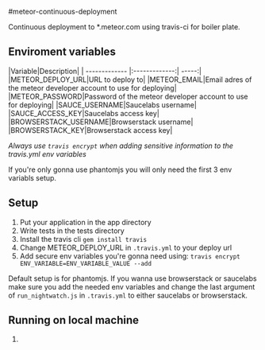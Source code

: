 #meteor-continuous-deployment


Continuous deployment to *.meteor.com using travis-ci for boiler plate.

## Enviroment variables
|Variable|Description|
| ------------- |:-------------:| -----:|
|METEOR_DEPLOY_URL|URL to deploy to|
|METEOR_EMAIL|Email adres of the meteor developer account to use for deploying|
|METEOR_PASSWORD|Password of the meteor developer account to use for deploying|
|SAUCE_USERNAME|Saucelabs username|
|SAUCE_ACCESS_KEY|Saucelabs access key|
|BROWSERSTACK_USERNAME|Browserstack username|
|BROWSERSTACK_KEY|Browserstack access key|

*Always use ```travis encrypt``` when adding sensitive information to the travis.yml env variables*

If you're only gonna use phantomjs you will only need the first 3 env variabls setup.


## Setup

1. Put your application in the app directory
2. Write tests in the tests directory
2. Install the travis cli ```gem install travis```
3. Change METEOR_DEPLOY_URL in ```.travis.yml``` to your deploy url
4. Add secure env variables you're gonna need using: ```travis encrypt ENV_VARIABLE=ENV_VARIABLE_VALUE --add```

Default setup is for phantomjs. If you wanna use browserstack or saucelabs make sure you add the needed env variables
and change the last argument of ```run_nightwatch.js``` in ```.travis.yml``` to either saucelabs or browserstack.

## Running on local machine
1.
